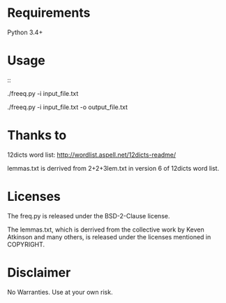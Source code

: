 Requirements
============
Python 3.4+

Usage
=====
::

   ./freeq.py -i input_file.txt

   ./freeq.py -i input_file.txt -o output_file.txt

Thanks to
=========
12dicts word list: http://wordlist.aspell.net/12dicts-readme/

lemmas.txt is derrived from 2+2+3lem.txt in version 6 of 12dicts word list.

Licenses
========
The freq.py is released under the BSD-2-Clause license.

The lemmas.txt, which is derrived from the collective work by Keven Atkinson and many others, is released under the licenses mentioned in COPYRIGHT.

Disclaimer
==========
No Warranties. Use at your own risk.


